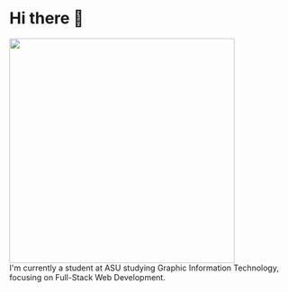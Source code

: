# Hi there 👋

<img src="https://github.com/user-attachments/assets/69baec5d-e88b-4079-a8b8-3b8b010307a1" width="400"/>
<br> I'm currently a student at ASU studying Graphic Information Technology, focusing on Full-Stack Web Development.
<!--
**bellacamillee/bellacamillee** is a ✨ _special_ ✨ repository because its `README.md` (this file) appears on your GitHub profile.

Here are some ideas to get you started:

- 🔭 I’m currently working on ...
- 🌱 I’m currently learning ...
- 👯 I’m looking to collaborate on ...
- 🤔 I’m looking for help with ...
- 💬 Ask me about ...
- 📫 How to reach me: ...
- 😄 Pronouns: ...
- ⚡ Fun fact: ...
-->
